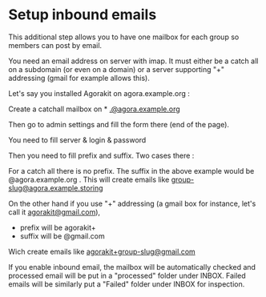 # Setup inbound emails

This additional step allows you to have one mailbox for each group so members can post by email.

You need an email address on server with imap. It must either be a catch all on a subdomain (or even on a domain) or a server supporting "+" addressing (gmail for example allows this).

Let's say you installed Agorakit on agora.example.org :

Create a catchall mailbox on * .@agora.example.org

Then go to admin settings and fill the form there (end of the page).

You need to fill server & login & password

Then you need to fill prefix and suffix. Two cases there :


For a catch all there is no prefix. The suffix in the above example would be @agora.example.org . This will create emails like group-slug@agora.example.storing

On the other hand if you use "+" addressing (a gmail box for instance, let's call it agorakit@gmail.com),

- prefix will be agorakit+
- suffix will be @gmail.com

Wich create emails like agorakit+group-slug@gmail.com

If you enable inbound email, the mailbox will be automatically checked and processed email will be put in a  "processed" folder under INBOX. Failed emails will be similarly put a "Failed" folder under INBOX for inspection.
